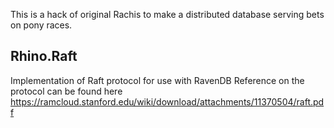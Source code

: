 This is a hack of original Rachis to make a distributed database serving bets on pony races.

Rhino.Raft
----------
Implementation of Raft protocol for use with RavenDB 
Reference on the protocol can be found here https://ramcloud.stanford.edu/wiki/download/attachments/11370504/raft.pdf
